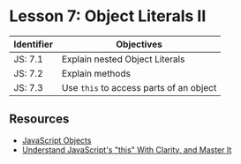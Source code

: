 # Lesson 7: Object Literals II

Identifier   | Objectives
-------------|------------
JS: 7.1      | Explain nested Object Literals
JS: 7.2      | Explain methods
JS: 7.3      | Use `this` to access parts of an object

## Resources

- [JavaScript Objects](http://www.w3schools.com/js/js_object_definition.asp)
- [Understand JavaScript's "this" With Clarity, and Master It](http://javascriptissexy.com/understand-javascripts-this-with-clarity-and-master-it/)

